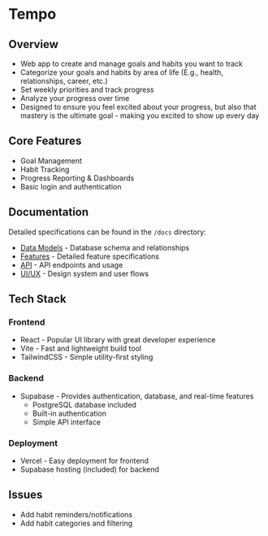 # Tempo

## Overview
- Web app to create and manage goals and habits you want to track
- Categorize your goals and habits by area of life (E.g., health, relationships, career, etc.)
- Set weekly priorities and track progress
- Analyze your progress over time
- Designed to ensure you feel excited about your progress, but also that mastery is the ultimate goal - making you excited to show up every day

## Core Features
- Goal Management
- Habit Tracking
- Progress Reporting & Dashboards
- Basic login and authentication

## Documentation
Detailed specifications can be found in the `/docs` directory:
- [Data Models](@data_models.md) - Database schema and relationships
- [Features](@features.md) - Detailed feature specifications
- [API](/docs/api.md) - API endpoints and usage
- [UI/UX](@ui_ux.md) - Design system and user flows

## Tech Stack

### Frontend
- React - Popular UI library with great developer experience
- Vite - Fast and lightweight build tool
- TailwindCSS - Simple utility-first styling

### Backend
- Supabase - Provides authentication, database, and real-time features
  - PostgreSQL database included
  - Built-in authentication
  - Simple API interface

### Deployment
- Vercel - Easy deployment for frontend
- Supabase hosting (included) for backend

## Issues
- Add habit reminders/notifications
- Add habit categories and filtering